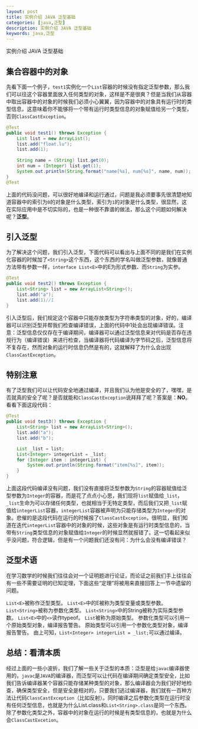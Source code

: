 ```yaml
---
layout: post
title: 实例介绍 JAVA 泛型基础
categories: [java,泛型]
description: 实例介绍 JAVA 泛型基础
keywords: java,泛型
---
```


实例介绍 JAVA 泛型基础

## 集合容器中的对象
先看下面一个例子，`test1`实例化一个`List`容器的时候没有指定泛型参数，那么我们可以往这个容器里面放入任何类型的对象，这样是不是很爽？但是当我们从容器中取出容器中的对象的时候我们必须小心翼翼，因为容器中的对象具有运行时的类型信息，这意味着你不能够将一个带有运行时类型信息的对象赋值给另一个类型，否则`ClassCastException`。

```java
@Test
public void test1() throws Exception {
    List list = new ArrayList();
    list.add("float.lu");
    list.add(1);
	
    String name = (String) list.get(0);
    int num = (Integer) list.get(1);
    System.out.println(String.format("name[%s], num[%s]", name, num));
}
@Test
```
上面的代码没问题，可以很好地编译和运行通过，问题是我必须要事先很清楚地知道容器中的索引为`0`的对象是什么类型，索引为`1`的对象是什么类型，很显然，这在实际应用中是不切实际的，也是一种很不靠谱的做法，那么这个问题如何解决呢？**泛型**。

## 引入泛型
为了解决这个问题，我们引入泛型，下面代码可以看出与上面不同的是我们在实例化容器的时候加了`<String>`这个东西，这个东西的学名叫做泛型参数，就像普通方法带有参数一样，`interface List<E>`中的E为形式参数、而`String`为实参。

```java
@Test
public void test2() throws Exception {
    List<String> list = new ArrayList<String>();
    list.add("a");
    list.add(1)//1
}
```
引入泛型后，我们规定这个容器中只能存放类型为字符串类型的对象，好的，编译器可以识别泛型并帮我们检查编译错误，上面的代码中1处会出现编译错误。注意：泛型信息仅仅存在于编译期间，编译器可以通过泛型信息来对代码是否存在违规行为（编译错误）来进行检查，当编译器将代码编译为字节码之后，泛型信息将不复存在，然而对象的运行时信息仍然是有的，这就解释了为什么会出现`ClassCastException`。

## 特别注意
有了泛型我们可以让代码安全地通过编译，并且我们认为他是安全的了，嘿嘿，是否就真的安全了呢？是否就能和`ClassCastException`说拜拜了呢？答案是：**NO**。看看下面这段代码：

```java
@Test
public void test3() throws Exception {
    List<String> list = new ArrayList<String>();
    list.add("a");
    list.add("b");

    List _list = list;
    List<Integer> integerList = _list;
    for (Integer item : integerList) {
        System.out.println(String.format("item[%s]", item));
    }
}
```
上面这段代码编译没有问题，我们没有直接将泛型参数为`String`的容器赋值给泛型参数为`Integer`的容器，而是花了点点小心思，我们现将`list`赋值给`_list`，`_list`生命为可以存储任何类型，也就相当于无特定类型，而后我们又把`_list`赋值给`integerList`容器，`integerList`容器被声明为只能存储类型为`Integer`的对象。悲催的是这段代码在运行的时候报了`ClassCastException`，很明显，我们知道在迭代`integerList`容器中的对象的时候，这些对象是有运行时类型信息的，当带有`String`类型信息的对象赋值给`Integer`的时候显然就报错了。这一切看起来似乎没问题，符合逻辑，但是有一个问题我们还没有问：为什么会没有编译错误？

## 泛型术语
在学习数学的时候我们往往会对一个证明题进行论证，而论证之前我们手上往往会有一些不需要证明的已知定理，下面这些“定理”将被用来直接回答上一节中遗留的问题。

`List<E>`被称作泛型类型。
`List<E>`中的E被称为类型变量或类型参数。
`List<String>`被称为参数化类型。
`List<String>`中的String被称为实际类型参数。
`List<E>`中的`<>`读作typeof。
`List`被称为原始类型。
参数化类型可以引用一个原始类型对象，编译报告警告。
原始类型可以引用一个参数化类型对象，编译报告警告。
由上可知，`List<Integer> integerList = _list;`可以通过编译。

 

## 总结：看清本质
经过上面的一些小波折，我们了解一些关于泛型的本质：泛型是给`javac`编译器使用的，`javac`是`JAVA`的编译器，而泛型可以让代码在编译期间确定类型安全，比如我们告诉编译器某个容器只能存储某种类型的对象，那么编译器会为我们好好地检查，确保类型安全，但是安全是相对的，只要我们逃过编译器，我们就有一百种方法让代码`ClassCastException`（比如反射）。同时编译之后参数化类型在运行时没有任何泛型信息，也就是为什么List.class和`List<String>.class`是同一个东西。除了参数化类型之外，容器中的对象在运行的时候是有类型信息的，也就是为什么会`ClassCastExcetion`。